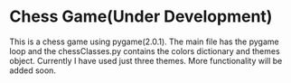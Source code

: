 # Chess Game(Under Development)

This is a chess game using pygame(2.0.1). The main file has the pygame loop and the chessClasses.py contains the colors dictionary and themes object.
Currently I have used just three themes. More functionality will be added soon. 



